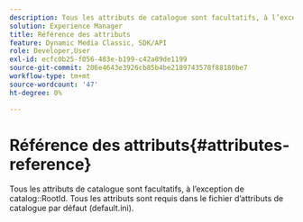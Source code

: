 ```yaml
---
description: Tous les attributs de catalogue sont facultatifs, à l’exception de l’identifiant racine du catalogue. Tous les attributs sont requis dans le fichier d’attributs de catalogue par défaut (default.ini).
solution: Experience Manager
title: Référence des attributs
feature: Dynamic Media Classic, SDK/API
role: Developer,User
exl-id: ecfc0b25-f056-483e-b199-c42a89de1199
source-git-commit: 206e4643e3926cb85b4be2189743578f88180be7
workflow-type: tm+mt
source-wordcount: '47'
ht-degree: 0%

---
```


# Référence des attributs{#attributes-reference}

Tous les attributs de catalogue sont facultatifs, à l’exception de catalog::RootId. Tous les attributs sont requis dans le fichier d’attributs de catalogue par défaut (default.ini).
